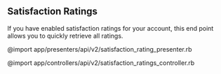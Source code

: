 ## Satisfaction Ratings

If you have enabled satisfaction ratings for your account, this end point allows you to quickly retrieve all ratings.

@import app/presenters/api/v2/satisfaction_rating_presenter.rb

@import app/controllers/api/v2/satisfaction_ratings_controller.rb
